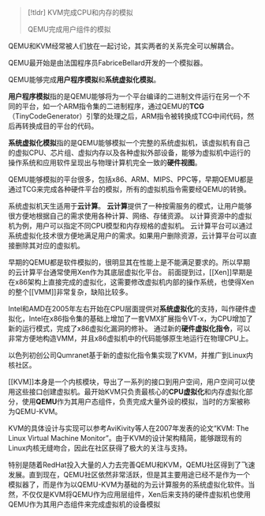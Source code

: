 >[!tldr]
> KVM完成CPU和内存的模拟
> 
> QEMU完成用户组件的模拟 

QEMU和KVM经常被人们放在一起讨论，其实两者的关系完全可以解耦合。

QEMU最开始是由法国程序员FabriceBellard开发的一个模拟器。

QEMU能够完成**用户程序模拟**和**系统虚拟化模拟**。

**用户程序模拟**指的是QEMU能够将为一个平台编译的二进制文件运行在另一个不同的平台，如一个ARM指令集的二进制程序，通过QEMU的**TCG**（TinyCodeGenerator）引擎的处理之后，ARM指令被转换成TCG中间代码，然后再转换成目的平台的代码。

**系统虚拟化模拟**指的是QEMU能够模拟一个完整的系统虚拟机，该虚拟机有自己的虚拟CPU、芯片组、虚拟内存以及各种虚拟外部设备，能够为虚拟机中运行的操作系统和应用软件呈现出与物理计算机完全一致的**硬件视图**。

QEMU能够模拟的平台很多，包括x86、ARM、MIPS、PPC等，早期QEMU都是通过TCG来完成各种硬件平台的模拟，所有的虚拟机指令需要经QEMU的转换。

系统虚拟机天生适用于**云计算**。
**云计算**提供了一种按需服务的模式，让用户能够很方便地根据自己的需求使用各种计算、网络、存储资源。
以计算资源中的虚拟机为例，用户可以指定不同CPU模型和内存规格的虚拟机。
云计算平台可以通过系统虚拟化技术很方便地满足用户的需求。如果用户删除资源，云计算平台可以直接删除其对应的虚拟机。

早期的QEMU都是软件模拟的，很明显其在性能上是不能满足要求的。所以早期的云计算平台通常使用Xen作为其底层虚拟化平台。
前面提到过，[[Xen]]早期是在x86架构上直接完成的虚拟化，这需要修改虚拟机内部的操作系统，也使得Xen的整个[[VMM]]非常复杂，缺陷比较多。

Intel和AMD在2005年左右开始在CPU层面提供对**系统虚拟化**的支持，叫作硬件虚拟化，Intel在x86指令集的基础上增加了一套VMX扩展指令VT-x，为CPU增加了新的运行模式，完成了x86虚拟化漏洞的修补。
通过新的**硬件虚拟化指令**，可以非常方便地构造VMM，并且x86虚拟机中的代码能够原生地运行在物理CPU上。

以色列初创公司Qumranet基于新的虚拟化指令集实现了KVM，并推广到Linux内核社区。

[[KVM]]本身是一个内核模块，导出了一系列的接口到用户空间，用户空间可以使用这些接口创建虚拟机。最开始KVM只负责最核心的**CPU虚拟化**和内存虚拟化部分，使用**QEMU**作为其用户态组件，负责完成大量外设的模拟，当时的方案被称为QEMU-KVM。

KVM的具体设计与实现可以参考AviKivity等人在2007年发表的论文“KVM: The Linux Virtual Machine Monitor”。由于KVM的设计架构精简，能够跟现有的Linux内核无缝吻合，因此在社区获得了极大的关注与支持。

特别是随着RedHat投入大量的人力去完善QEMU和KVM，QEMU社区得到了飞速发展。直到现在，QEMU社区依然非常活跃，但是其主要用途已经不是作为一个模拟器了，而是作为以QEMU-KVM为基础的为云计算服务的系统虚拟化软件。当然，不仅仅是KVM将QEMU作为应用层组件，Xen后来支持的硬件虚拟机也使用QEMU作为其用户态组件来完成虚拟机的设备模拟